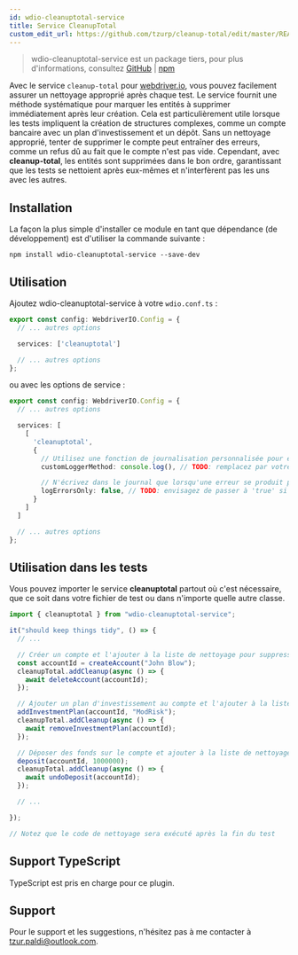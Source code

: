 ```yaml
---
id: wdio-cleanuptotal-service
title: Service CleanupTotal
custom_edit_url: https://github.com/tzurp/cleanup-total/edit/master/README.md
---
```



> wdio-cleanuptotal-service est un package tiers, pour plus d'informations, consultez [GitHub](https://github.com/tzurp/cleanup-total) | [npm](https://www.npmjs.com/package/wdio-cleanuptotal-service)

Avec le service `cleanup-total` pour [webdriver.io](https://webdriver.io/), vous pouvez facilement assurer un nettoyage approprié après chaque test. Le service fournit une méthode systématique pour marquer les entités à supprimer immédiatement après leur création. Cela est particulièrement utile lorsque les tests impliquent la création de structures complexes, comme un compte bancaire avec un plan d'investissement et un dépôt. Sans un nettoyage approprié, tenter de supprimer le compte peut entraîner des erreurs, comme un refus dû au fait que le compte n'est pas vide. Cependant, avec __cleanup-total__, les entités sont supprimées dans le bon ordre, garantissant que les tests se nettoient après eux-mêmes et n'interfèrent pas les uns avec les autres.

## Installation
La façon la plus simple d'installer ce module en tant que dépendance (de développement) est d'utiliser la commande suivante :

```
npm install wdio-cleanuptotal-service --save-dev
```

## Utilisation

Ajoutez wdio-cleanuptotal-service à votre `wdio.conf.ts` :

```typescript
export const config: WebdriverIO.Config = {
  // ... autres options

  services: ['cleanuptotal']

  // ... autres options
};
```

ou avec les options de service :

```typescript
export const config: WebdriverIO.Config = {
  // ... autres options

  services: [
    [
      'cleanuptotal',
      {
        // Utilisez une fonction de journalisation personnalisée pour écrire des messages dans le rapport de test
        customLoggerMethod: console.log(), // TODO: remplacez par votre propre fonction de journalisation si nécessaire

        // N'écrivez dans le journal que lorsqu'une erreur se produit pour réduire l'encombrement
        logErrorsOnly: false, // TODO: envisagez de passer à 'true' si vous avez trop de messages dans le rapport
      }
    ]
  ]

  // ... autres options
};
```

## Utilisation dans les tests

Vous pouvez importer le service __cleanuptotal__ partout où c'est nécessaire, que ce soit dans votre fichier de test ou dans n'importe quelle autre classe.

```typescript
import { cleanuptotal } from "wdio-cleanuptotal-service";

it("should keep things tidy", () => {
  // ...

  // Créer un compte et l'ajouter à la liste de nettoyage pour suppression après le test
  const accountId = createAccount("John Blow");
  cleanupTotal.addCleanup(async () => {
    await deleteAccount(accountId);
  });

  // Ajouter un plan d'investissement au compte et l'ajouter à la liste de nettoyage
  addInvestmentPlan(accountId, "ModRisk");
  cleanupTotal.addCleanup(async () => {
    await removeInvestmentPlan(accountId);
  });

  // Déposer des fonds sur le compte et ajouter à la liste de nettoyage
  deposit(accountId, 1000000);
  cleanupTotal.addCleanup(async () => {
    await undoDeposit(accountId);
  });

  // ...

});

// Notez que le code de nettoyage sera exécuté après la fin du test
```

## Support TypeScript

TypeScript est pris en charge pour ce plugin.

## Support

Pour le support et les suggestions, n'hésitez pas à me contacter à [tzur.paldi@outlook.com](https://github.com/tzurp/cleanup-total/blob/master/mailto:tzur.paldi@outlook.com).